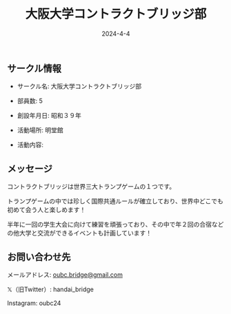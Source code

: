 ﻿---
title: '大阪大学コントラクトブリッジ部'
excerpt: ''
date: '2024-4-4'
iconImage: '/assets/001/icon.png'
coverImage: '/assets/001/cover.jpg'
ogImage:
  url: '/assets/001/icon.png'
tags:
  - 'サークル'
  - '活動中'
---

## サークル情報
- サークル名: 大阪大学コントラクトブリッジ部
- 部員数: 5
- 創設年月日: 昭和３９年
- 活動場所: 明堂館

- 活動内容:

## メッセージ
コントラクトブリッジは世界三大トランプゲームの１つです。

トランプゲームの中では珍しく国際共通ルールが確立しており、世界中どこでも初めて会う人と楽しめます！

半年に一回の学生大会に向けて練習を頑張っており、その中で年２回の合宿などの他大学と交流ができるイベントも計画しています！

## お問い合わせ先
メールアドレス: oubc.bridge@gmail.com  

𝕏（旧Twitter）: handai_bridge  

Instagram: oubc24  

